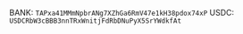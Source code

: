 BANK: `TAPxa41MMmNpbrANg7XZhGa6RmV47e1kH38pdox74xP`
USDC: `USDCRbW3cBBB3nnTRxWnitjFdRbDNuPyX5SrYWdkfAt`